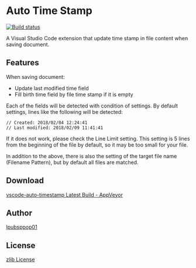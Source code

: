 # Auto Time Stamp
[![Build status](https://ci.appveyor.com/api/projects/status/8jhbugo5d2ejuylh?svg=true)](https://ci.appveyor.com/project/lpubsppop01/vscode-auto-timestamp)

A Visual Studio Code extension that update time stamp in file content when saving document.

## Features
When saving document:
  - Update last modified time field
  - Fill birth time field by file time stamp if it is empty

Each of the fields will be detected with condition of settings.
By default settings, lines like the following will be detected:
```
// Created: 2018/02/04 12:24:41
// Last modified: 2018/02/09 11:41:41
```

If it does not work, please check the Line Limit setting. This setting is 5 lines from the beginning of the file by default, so it may be too small for your file.

In addition to the above, there is also the setting of the target file name (Filename Pattern), but by default all files are matched.

## Download
[vscode-auto-timestamp Latest Build - AppVeyor](https://ci.appveyor.com/api/projects/lpubsppop01/vscode-auto-timestamp/artifacts/vscode-auto-timestamp-0.0.4.vsix)

## Author
[lpubsppop01](https://github.com/lpubsppop01)

## License
[zlib License](https://github.com/lpubsppop01/vscode-auto-timestamp/raw/master/LICENSE.txt)
